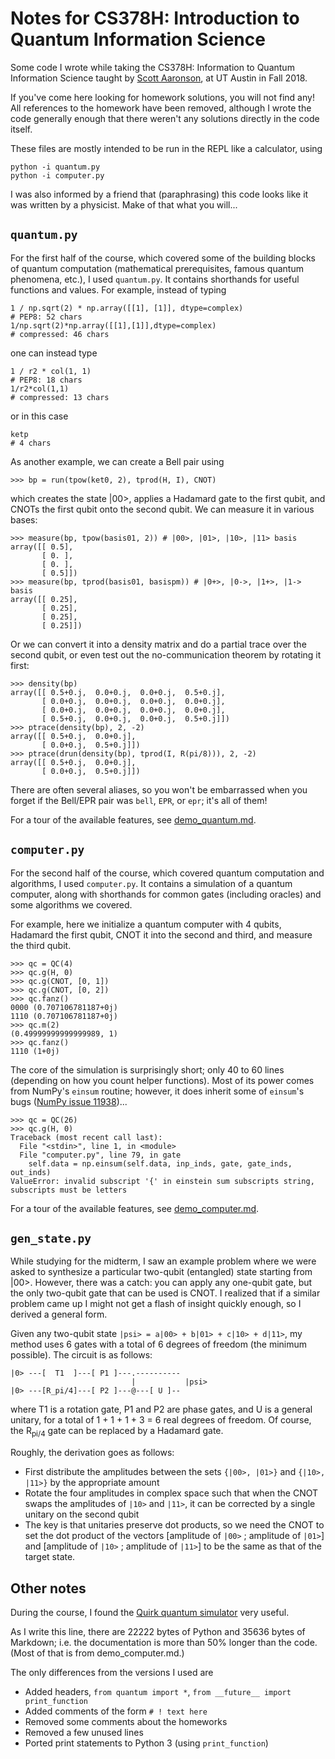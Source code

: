 # Notes for CS378H: Introduction to Quantum Information Science

Some code I wrote while taking the CS378H: Information to Quantum Information Science taught by [Scott Aaronson](https://scottaaronson.com), at UT Austin in Fall 2018.

If you've come here looking for homework solutions, you will not find any! All references to the homework have been removed, although I wrote the code generally enough that there weren't any solutions directly in the code itself.

These files are mostly intended to be run in the REPL like a calculator, using

    python -i quantum.py
    python -i computer.py

I was also informed by a friend that (paraphrasing) this code looks like it was written by a physicist. Make of that what you will...

## `quantum.py`

For the first half of the course, which covered some of the building blocks of quantum computation (mathematical prerequisites, famous quantum phenomena, etc.), I used `quantum.py`. It contains shorthands for useful functions and values. For example, instead of typing

    1 / np.sqrt(2) * np.array([[1], [1]], dtype=complex)
    # PEP8: 52 chars
    1/np.sqrt(2)*np.array([[1],[1]],dtype=complex)
    # compressed: 46 chars

one can instead type

    1 / r2 * col(1, 1)
    # PEP8: 18 chars
    1/r2*col(1,1)
    # compressed: 13 chars

or in this case

    ketp
    # 4 chars

As another example, we can create a Bell pair using
```
>>> bp = run(tpow(ket0, 2), tprod(H, I), CNOT)
```
which creates the state |00>, applies a Hadamard gate to the first qubit, and CNOTs the first qubit onto the second qubit. We can measure it in various bases:
```
>>> measure(bp, tpow(basis01, 2)) # |00>, |01>, |10>, |11> basis
array([[ 0.5],
       [ 0. ],
       [ 0. ],
       [ 0.5]])
>>> measure(bp, tprod(basis01, basispm)) # |0+>, |0->, |1+>, |1-> basis
array([[ 0.25],
       [ 0.25],
       [ 0.25],
       [ 0.25]])
```
Or we can convert it into a density matrix and do a partial trace over the second qubit, or even test out the no-communication theorem by rotating it first:
```
>>> density(bp)
array([[ 0.5+0.j,  0.0+0.j,  0.0+0.j,  0.5+0.j],
       [ 0.0+0.j,  0.0+0.j,  0.0+0.j,  0.0+0.j],
       [ 0.0+0.j,  0.0+0.j,  0.0+0.j,  0.0+0.j],
       [ 0.5+0.j,  0.0+0.j,  0.0+0.j,  0.5+0.j]])
>>> ptrace(density(bp), 2, -2)
array([[ 0.5+0.j,  0.0+0.j],
       [ 0.0+0.j,  0.5+0.j]])
>>> ptrace(drun(density(bp), tprod(I, R(pi/8))), 2, -2)
array([[ 0.5+0.j,  0.0+0.j],
       [ 0.0+0.j,  0.5+0.j]])
```

There are often several aliases, so you won't be embarrassed when you forget if the Bell/EPR pair was `bell`, `EPR`, or `epr`; it's all of them!

For a tour of the available features, see [demo_quantum.md](demo_quantum.md).

## `computer.py`

For the second half of the course, which covered quantum computation and algorithms, I used `computer.py`. It contains a simulation of a quantum computer, along with shorthands for common gates (including oracles) and some algorithms we covered.

For example, here we initialize a quantum computer with 4 qubits, Hadamard the first qubit, CNOT it into the second and third, and measure the third qubit.
```
>>> qc = QC(4)
>>> qc.g(H, 0)
>>> qc.g(CNOT, [0, 1])
>>> qc.g(CNOT, [0, 2])
>>> qc.fanz()
0000 (0.707106781187+0j)
1110 (0.707106781187+0j)
>>> qc.m(2)
(0.49999999999999989, 1)
>>> qc.fanz()
1110 (1+0j)
```

The core of the simulation is surprisingly short; only 40 to 60 lines (depending on how you count helper functions). Most of its power comes from NumPy's `einsum` routine; however, it does inherit some of `einsum`'s bugs ([NumPy issue 11938](https://github.com/numpy/numpy/issues/11938))...
```
>>> qc = QC(26)
>>> qc.g(H, 0)
Traceback (most recent call last):
  File "<stdin>", line 1, in <module>
  File "computer.py", line 79, in gate
    self.data = np.einsum(self.data, inp_inds, gate, gate_inds, out_inds)
ValueError: invalid subscript '{' in einstein sum subscripts string, subscripts must be letters
```

For a tour of the available features, see [demo_computer.md](demo_computer.md).

## `gen_state.py`

While studying for the midterm, I saw an example problem where we were asked to synthesize a particular two-qubit (entangled) state starting from |00>. However, there was a catch: you can apply any one-qubit gate, but the only two-qubit gate that can be used is CNOT. I realized that if a similar problem came up I might not get a flash of insight quickly enough, so I derived a general form.

Given any two-qubit state `|psi> = a|00> + b|01> + c|10> + d|11>`, my method uses 6 gates with a total of 6 degrees of freedom (the minimum possible). The circuit is as follows:
```
|0> ---[  T1  ]---[ P1 ]---.----------
                           |           |psi>
|0> ---[R_pi/4]---[ P2 ]---@---[ U ]--
```
where T1 is a rotation gate, P1 and P2 are phase gates, and U is a general unitary, for a total of 1 + 1 + 1 + 3 = 6 real degrees of freedom. Of course, the R<sub>pi/4</sub> gate can be replaced by a Hadamard gate.

Roughly, the derivation goes as follows:
- First distribute the amplitudes between the sets `{|00>, |01>}` and `{|10>, |11>}` by the appropriate amount
- Rotate the four amplitudes in complex space such that when the CNOT swaps the amplitudes of `|10>` and `|11>`, it can be corrected by a single unitary on the second qubit
- The key is that unitaries preserve dot products, so we need the CNOT to set the dot product of the vectors [amplitude of `|00>` ; amplitude of `|01>`] and [amplitude of `|10>` ; amplitude of `|11>`] to be the same as that of the target state.

## Other notes

During the course, I found the [Quirk quantum simulator](https://algassert.com/quirk) very useful.

As I write this line, there are 22222 bytes of Python and 35636 bytes of Markdown; i.e. the documentation is more than 50% longer than the code. (Most of that is from demo_computer.md.)

The only differences from the versions I used are
- Added headers, `from quantum import *`, `from __future__ import print_function`
- Added comments of the form `# ! text here`
- Removed some comments about the homeworks
- Removed a few unused lines
- Ported print statements to Python 3 (using `print_function`)

